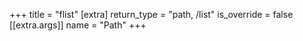 +++
title = "flist"
[extra]
return_type = "path, /list"
is_override = false
[[extra.args]]
name = "Path"
+++
